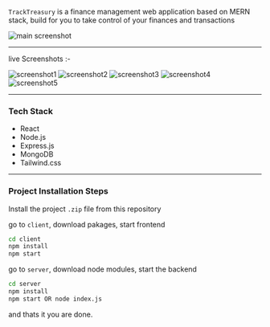 `TrackTreasury` is a finance management web application based on MERN stack, build for you to take control of your finances and transactions

![main screenshot](https://i.ibb.co/JkJnPh3/asdasdfgfgfg.png)

----
live Screenshots :-

![screenshot1](https://i.ibb.co/LYzNTVw/asdasdfgfgfg.png)
![screenshot2](https://i.ibb.co/PFZYm8b/asdasdfgfgfg.png)
![screenshot3](https://i.ibb.co/M95bLv3/asdasdfgfgfg.png)
![screenshot4](https://i.ibb.co/b6KQHgb/asdasdfgfgfg.png)
![screenshot5](https://i.ibb.co/LtCVNrQ/asdasdfgfgfg.png)

----

### Tech Stack 
- React
- Node.js
- Express.js
- MongoDB
- Tailwind.css

---

### Project Installation Steps 

Install the project `.zip` file from this repository

go to `client`, download pakages, start frontend 
```bash
cd client 
npm install
npm start
```

go to `server`, download node modules, start the backend
```bash
cd server
npm install
npm start OR node index.js
```
and thats it you are done.